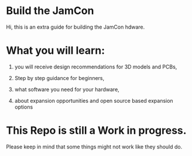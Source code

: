 # Build the JamCon

Hi, this is an extra guide for building the JamCon hdware. 

# What you will learn:
1. you will receive design recommendations for 3D models and PCBs,
2. Step by step guidance for beginners,

4. what software you need for your hardware,

5. about expansion opportunities and open source based expansion options

# This Repo is still a Work in progress. 
Please keep in mind that some things might not work like they should do. 
